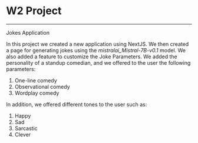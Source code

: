 # W2 Project
-----------------------------------
Jokes Application

In this project we created a new application using NextJS. We then created a page for generating jokes using the *mistralai_Mistral-7B-v0.1* model. We also added a feature to customize the Joke Parameters. We added the personality of a standup comedian, and we offered to the user the following parameters:
1. One-line comedy
2. Observational comedy
3. Wordplay comedy
  


In addition, we offered different tones to the user such as:
1. Happy
2. Sad
3. Sarcastic
4. Clever

